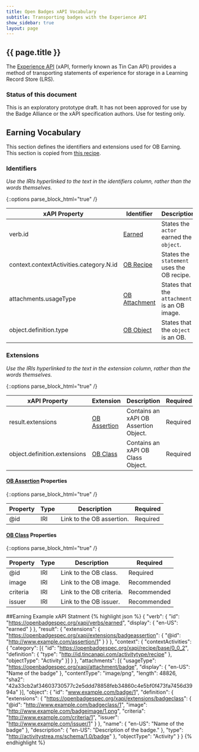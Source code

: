 ```yaml
---
title: Open Badges xAPI Vocabulary
subtitle: Transporting badges with the Experience API
show_sidebar: true
layout: page
---
```


## {{ page.title }}
The [Experience API](https://github.com/adlnet/xAPI-Spec/blob/master/xAPI.md) (xAPI, formerly known as Tin Can API) provides a method of transporting statements of experience for storage in a Learning Record Store (LRS). 

### Status of this document
This is an exploratory prototype draft. It has not been approved for use by the Badge Alliance or the xAPI specification authors. Use for testing only. 

## Earning Vocabulary
This section defines the identifiers and extensions used for OB Earning. 
This section is copied from [this recipe](https://github.com/ht2/BadgesCoP/tree/master/earning).

### Identifiers
*Use the IRIs hyperlinked to the text in the identifiers column, rather than the words themselves.*

{::options parse_block_html="true" /}
<div class="table-wrapper">

xAPI Property | Identifier | Description | Required
--- | --- | --- | ---
verb.id | [Earned](https://openbadgespec.org/xapi/verbs/earned) | States the `actor` earned the `object`. | Required
context.contextActivities.category.N.id | [OB Recipe](https://openbadgespec.org/xapi/recipe/base/0_0_2) | States the `statement` uses the OB recipe. | Required
attachments.usageType | [OB Attachment](https://openbadgespec.org/xapi/attachment/badge) | States that the `attachment` is an OB image. | Required
object.definition.type | [OB Object](http://activitystrea.ms/schema/1.0/badge) | States that the `object` is an OB. | Required

</div>

### Extensions
*Use the IRIs hyperlinked to the text in the extension column, rather than the words themselves.*

{::options parse_block_html="true" /}
<div class="table-wrapper">

xAPI Property | Extension | Description | Required
--- | --- | --- | ---
result.extensions | [OB Assertion](https://openbadgespec.org/xapi/extensions/badgeassertion) | Contains an xAPI OB Assertion Object. | Required
object.definition.extensions | [OB Class](https://openbadgespec.org/xapi/extensions/badgeclass) | Contains an xAPI OB Class Object. | Required

</div>

#### [OB Assertion](https://openbadgespec.org/xapi/extensions/badgeassertion) Properties

{::options parse_block_html="true" /}
<div class="table-wrapper">

Property | Type | Description | Required
--- | --- | --- | ---
@id | IRI | Link to the OB assertion. | Required

</div>

#### [OB Class](https://openbadgespec.org/xapi/extensions/badgeclass) Properties

{::options parse_block_html="true" /}
<div class="table-wrapper">

Property | Type | Description | Required
--- | --- | --- | ---
@id | IRI | Link to the OB class. | Required
image | IRI | Link to the OB image. | Recommended
criteria | IRI | Link to the OB criteria. | Recommended
issuer | IRI | Link to the OB issuer. | Recommended

</div>

##Earning Example xAPI Statment
{% highlight json %}
{
  "verb": {
    "id": "https://openbadgespec.org/xapi/verbs/earned",
    "display": {
      "en-US": "earned"
    }
  },
  "result": {
    "extensions": {
      "https://openbadgespec.org/xapi/extensions/badgeassertion": {
        "@id": "http://www.example.com/assertion/1"
      }
    }
  },
  "context": {
    "contextActivities": {
      "category": [{
        "id": "https://openbadgespec.org/xapi/recipe/base/0_0_2",
        "definition": {
          "type": "http://id.tincanapi.com/activitytype/recipe"
        },
        "objectType": "Activity"
      }]
    }
  },
  "attachments": [{
    "usageType": "https://openbadgespec.org/xapi/attachment/badge",
    "display": {
      "en-US": "Name of the badge"
    },
    "contentType": "image/png",
    "length": 48826,
    "sha2": "42a33cb2af34603730577c2e5ddd78858feb34860c4e5bf0f473fa7456d3994a"
  }],
  "object": {
    "id": "www.example.com/badge/1",
    "definition": {
      "extensions": {
        "https://openbadgespec.org/xapi/extensions/badgeclass": {
          "@id": "http://www.example.com/badgeclass/1",
          "image": "http://www.example.com/badgeimage/1.png",
          "criteria": "http://www.example.com/criteria/1",
          "issuer": "http://www.example.com/issuer/1"
        }
      },
      "name": {
        "en-US": "Name of the badge"
      },
      "description": {
        "en-US": "Description of the badge."
      },
      "type": "http://activitystrea.ms/schema/1.0/badge"
    },
    "objectType": "Activity"
  }
}
{% endhighlight %}
